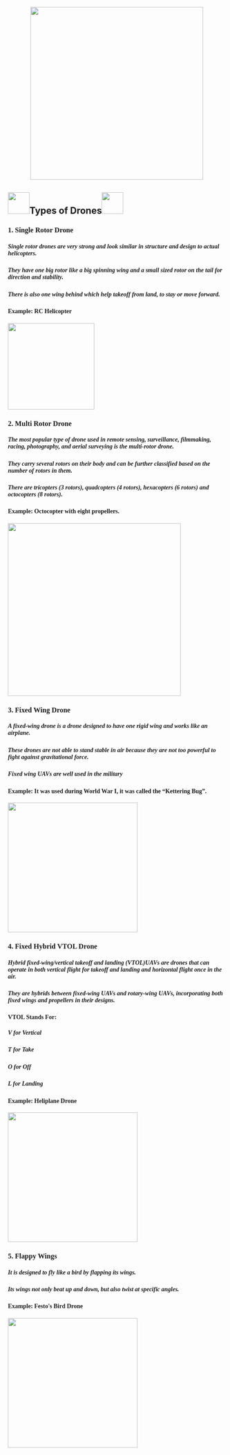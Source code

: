 <p align="center"> <img src="https://media.giphy.com/media/tHXbr2tg48fqhwMcrx/giphy.gif" width="400">

## <img src="https://media.giphy.com/media/tqLmOziFnB5nO/giphy.gif" width="50">Types of Drones<img src="https://media.giphy.com/media/tqLmOziFnB5nO/giphy.gif" width="50"></p>
<h3 style="font-family:Chaparral Pro Light;">1. Single Rotor Drone</h3>
<h5 style="font-family:italics;">Single rotor drones are very strong and look similar in structure and design to actual helicopters.</h5>
<h5 style="font-family:italics;">They have one big rotor like a big spinning wing and a small sized rotor on the tail for direction and stability.</h5>
<h5 style="font-family:italics;">There is also one wing behind which help takeoff from land, to stay or move forward.</h5>
<h4 style="font-family:italics;">Example: RC Helicopter</h4>
<img src="https://lcpshop.net/wp-content/uploads/2020/07/92074-9be97c.jpeg" width="200">

<h3 style="font-family:Chaparral Pro Light;">2. Multi Rotor Drone</h3>
<h5 style="font-family:italics;">The most popular type of drone used in remote sensing, surveillance, filmmaking, racing, photography, and aerial surveying is the multi-rotor drone.</h5>
<h5 style="font-family:italics;">They carry several rotors on their body and can be further classified based on the number of rotors in them.</h5>
<h5 style="font-family:italics;">There are tricopters (3 rotors), quadcopters (4 rotors), hexacopters (6 rotors) and octocopters (8 rotors).</h5>
<h4 style="font-family:italics;">Example: Octocopter with eight propellers.</h4>
<img src="https://image4.slideserve.com/7586408/octocopter-features-l.jpg" width="400">

<h3 style="font-family:Chaparral Pro Light;">3. Fixed Wing Drone</h3>
<h5 style="font-family:italics;">A fixed-wing drone is a drone designed to have one rigid wing and works like an airplane.</h5>
<h5 style="font-family:italics;">These drones are not able to stand stable in air because they are not too powerful to fight against gravitational force.</h5>
<h5 style="font-family:italics;">Fixed wing UAVs are well used in the military</h5>
<h4 style="font-family:italics;">Example: It was used during World War I, it was called the “Kettering Bug”.</h4>
<img src="https://live.staticflickr.com/8258/8663662851_80d9dbd1f4_b.jpg" width="300">

<h3 style="font-family:Chaparral Pro Light;">4. Fixed Hybrid VTOL Drone</h3>
<h5 style="font-family:italics;">Hybrid fixed-wing/vertical takeoff and landing (VTOL)UAVs are drones that can operate in both vertical flight for takeoff and landing and horizontal flight once in the air. </h5>
<h5 style="font-family:italics;">They are hybrids between fixed-wing UAVs and rotary-wing UAVs, incorporating both fixed wings and propellers in their designs.</h5>
<h4 style="font-family:Chaparral Pro Light;">VTOL Stands For:</h4>
 <h5 style="font-family:Chaparral Pro Light;">V for Vertical</h5>
  <h5 style="font-family:Chaparral Pro Light;">T for Take</h5>
   <h5 style="font-family:Chaparral Pro Light;">O for Off</h3>
     <h5 style="font-family:Chaparral Pro Light;">L for Landing</h5>
<h4 style="font-family:italics;">Example: Heliplane Drone</h4>
<img src="https://www.inceptivemind.com/wp-content/uploads/2019/08/Heliplane-v.2-Drone-Hybrid-VTOL.jpg" width="300">

<h3 style="font-family:Chaparral Pro Light;">5. Flappy Wings</h3>
<h5 style="font-family:italics;">It is designed to fly like a bird by flapping its wings.</h5>
<h5 style="font-family:italics;">Its wings not only beat up and down, but also twist at specific angles.</h5>
<h4 style="font-family:italics;">Example: Festo's Bird Drone</h4>
<img src="https://www.festo.com/group/es/repo/assets/6886-smartbird-1532x900px.jpg" width="300">
